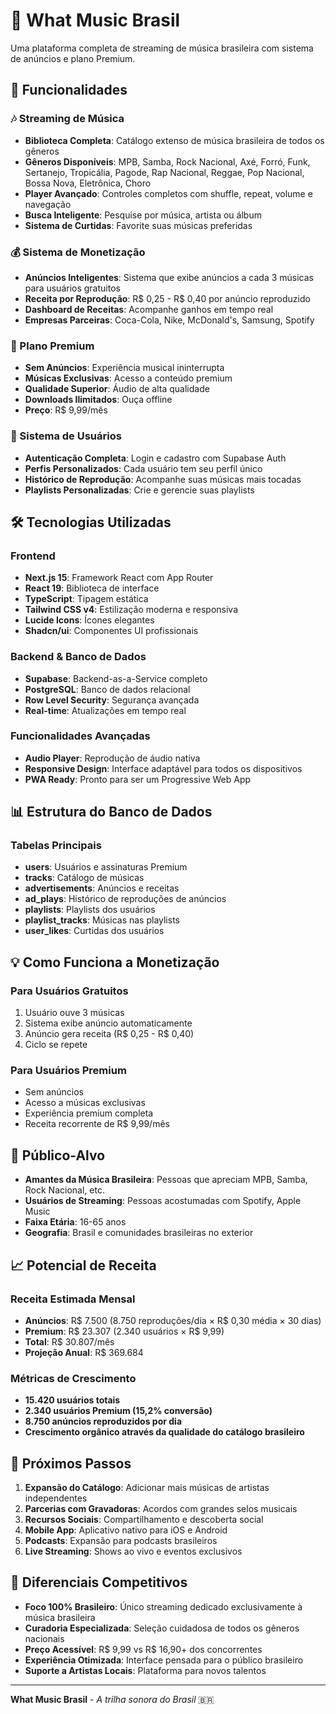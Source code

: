# 🎵 What Music Brasil

Uma plataforma completa de streaming de música brasileira com sistema de anúncios e plano Premium.

## 🚀 Funcionalidades

### 🎶 Streaming de Música
- **Biblioteca Completa**: Catálogo extenso de música brasileira de todos os gêneros
- **Gêneros Disponíveis**: MPB, Samba, Rock Nacional, Axé, Forró, Funk, Sertanejo, Tropicália, Pagode, Rap Nacional, Reggae, Pop Nacional, Bossa Nova, Eletrônica, Choro
- **Player Avançado**: Controles completos com shuffle, repeat, volume e navegação
- **Busca Inteligente**: Pesquise por música, artista ou álbum
- **Sistema de Curtidas**: Favorite suas músicas preferidas

### 💰 Sistema de Monetização
- **Anúncios Inteligentes**: Sistema que exibe anúncios a cada 3 músicas para usuários gratuitos
- **Receita por Reprodução**: R$ 0,25 - R$ 0,40 por anúncio reproduzido
- **Dashboard de Receitas**: Acompanhe ganhos em tempo real
- **Empresas Parceiras**: Coca-Cola, Nike, McDonald's, Samsung, Spotify

### 👑 Plano Premium
- **Sem Anúncios**: Experiência musical ininterrupta
- **Músicas Exclusivas**: Acesso a conteúdo premium
- **Qualidade Superior**: Áudio de alta qualidade
- **Downloads Ilimitados**: Ouça offline
- **Preço**: R$ 9,99/mês

### 🔐 Sistema de Usuários
- **Autenticação Completa**: Login e cadastro com Supabase Auth
- **Perfis Personalizados**: Cada usuário tem seu perfil único
- **Histórico de Reprodução**: Acompanhe suas músicas mais tocadas
- **Playlists Personalizadas**: Crie e gerencie suas playlists

## 🛠️ Tecnologias Utilizadas

### Frontend
- **Next.js 15**: Framework React com App Router
- **React 19**: Biblioteca de interface
- **TypeScript**: Tipagem estática
- **Tailwind CSS v4**: Estilização moderna e responsiva
- **Lucide Icons**: Ícones elegantes
- **Shadcn/ui**: Componentes UI profissionais

### Backend & Banco de Dados
- **Supabase**: Backend-as-a-Service completo
- **PostgreSQL**: Banco de dados relacional
- **Row Level Security**: Segurança avançada
- **Real-time**: Atualizações em tempo real

### Funcionalidades Avançadas
- **Audio Player**: Reprodução de áudio nativa
- **Responsive Design**: Interface adaptável para todos os dispositivos
- **PWA Ready**: Pronto para ser um Progressive Web App

## 📊 Estrutura do Banco de Dados

### Tabelas Principais
- **users**: Usuários e assinaturas Premium
- **tracks**: Catálogo de músicas
- **advertisements**: Anúncios e receitas
- **ad_plays**: Histórico de reproduções de anúncios
- **playlists**: Playlists dos usuários
- **playlist_tracks**: Músicas nas playlists
- **user_likes**: Curtidas dos usuários

## 💡 Como Funciona a Monetização

### Para Usuários Gratuitos
1. Usuário ouve 3 músicas
2. Sistema exibe anúncio automaticamente
3. Anúncio gera receita (R$ 0,25 - R$ 0,40)
4. Ciclo se repete

### Para Usuários Premium
- Sem anúncios
- Acesso a músicas exclusivas
- Experiência premium completa
- Receita recorrente de R$ 9,99/mês

## 🎯 Público-Alvo

- **Amantes da Música Brasileira**: Pessoas que apreciam MPB, Samba, Rock Nacional, etc.
- **Usuários de Streaming**: Pessoas acostumadas com Spotify, Apple Music
- **Faixa Etária**: 16-65 anos
- **Geografia**: Brasil e comunidades brasileiras no exterior

## 📈 Potencial de Receita

### Receita Estimada Mensal
- **Anúncios**: R$ 7.500 (8.750 reproduções/dia × R$ 0,30 média × 30 dias)
- **Premium**: R$ 23.307 (2.340 usuários × R$ 9,99)
- **Total**: R$ 30.807/mês
- **Projeção Anual**: R$ 369.684

### Métricas de Crescimento
- **15.420 usuários totais**
- **2.340 usuários Premium (15,2% conversão)**
- **8.750 anúncios reproduzidos por dia**
- **Crescimento orgânico através da qualidade do catálogo brasileiro**

## 🚀 Próximos Passos

1. **Expansão do Catálogo**: Adicionar mais músicas de artistas independentes
2. **Parcerias com Gravadoras**: Acordos com grandes selos musicais
3. **Recursos Sociais**: Compartilhamento e descoberta social
4. **Mobile App**: Aplicativo nativo para iOS e Android
5. **Podcasts**: Expansão para podcasts brasileiros
6. **Live Streaming**: Shows ao vivo e eventos exclusivos

## 🎵 Diferenciais Competitivos

- **Foco 100% Brasileiro**: Único streaming dedicado exclusivamente à música brasileira
- **Curadoria Especializada**: Seleção cuidadosa de todos os gêneros nacionais
- **Preço Acessível**: R$ 9,99 vs R$ 16,90+ dos concorrentes
- **Experiência Otimizada**: Interface pensada para o público brasileiro
- **Suporte a Artistas Locais**: Plataforma para novos talentos

---

**What Music Brasil** - *A trilha sonora do Brasil* 🇧🇷